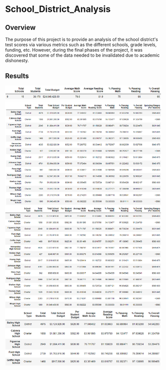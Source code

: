 # School_District_Analysis
## Overview
The purpose of this project is to provide an analysis of the school district's test scores via various metrics such as the different schools, grade levels, funding, etc. However, during the final phases of the project, it was discovered that some of the data needed to be invalidated due to academic dishonesty.
## Results
![PyCity District Orig](https://github.com/pmercado625/School_District_Analysis/blob/main/Resources/PyCity_Original_District.png?raw=true)
![PyCity District Thomas](https://github.com/pmercado625/School_District_Analysis/blob/main/Resources/PyCity_Thomas_District.png?raw=true)  
![PyCity Schools Orig](https://github.com/pmercado625/School_District_Analysis/blob/main/Resources/PyCity_Original_Schools.png?raw=true)
![PyCity Schools Thomas](https://github.com/pmercado625/School_District_Analysis/blob/main/Resources/PyCity_Thomas_Schools.png?raw=true)  
